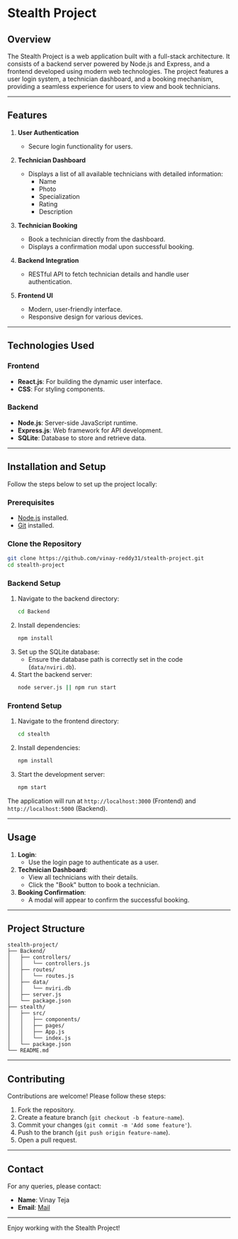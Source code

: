 # Stealth Project

## Overview
The Stealth Project is a web application built with a full-stack architecture. It consists of a backend server powered by Node.js and Express,
and a frontend developed using modern web technologies. The project features a user login system, a technician dashboard, and a booking mechanism, 
providing a seamless experience for users to view and book technicians.

---

## Features

1. **User Authentication**
   - Secure login functionality for users.

2. **Technician Dashboard**
   - Displays a list of all available technicians with detailed information:
     - Name
     - Photo
     - Specialization
     - Rating
     - Description

3. **Technician Booking**
   - Book a technician directly from the dashboard.
   - Displays a confirmation modal upon successful booking.

4. **Backend Integration**
   - RESTful API to fetch technician details and handle user authentication.

5. **Frontend UI**
   - Modern, user-friendly interface.
   - Responsive design for various devices.

---

## Technologies Used

### Frontend
- **React.js**: For building the dynamic user interface.
- **CSS**: For styling components.

### Backend
- **Node.js**: Server-side JavaScript runtime.
- **Express.js**: Web framework for API development.
- **SQLite**: Database to store and retrieve data.

---

## Installation and Setup

Follow the steps below to set up the project locally:

### Prerequisites
- [Node.js](https://nodejs.org/) installed.
- [Git](https://git-scm.com/) installed.

### Clone the Repository
```bash
git clone https://github.com/vinay-reddy31/stealth-project.git
cd stealth-project
```

### Backend Setup
1. Navigate to the backend directory:
   ```bash
   cd Backend
   ```
2. Install dependencies:
   ```bash
   npm install
   ```
3. Set up the SQLite database:
   - Ensure the database path is correctly set in the code (`data/nviri.db`).
4. Start the backend server:
   ```bash
   node server.js || npm run start
   ```

### Frontend Setup
1. Navigate to the frontend directory:
   ```bash
   cd stealth
   ```
2. Install dependencies:
   ```bash
   npm install
   ```
3. Start the development server:
   ```bash
   npm start
   ```

The application will run at `http://localhost:3000` (Frontend) and `http://localhost:5000` (Backend).

---

## Usage

1. **Login**:
   - Use the login page to authenticate as a user.
2. **Technician Dashboard**:
   - View all technicians with their details.
   - Click the "Book" button to book a technician.
3. **Booking Confirmation**:
   - A modal will appear to confirm the successful booking.

   
---

## Project Structure

```
stealth-project/
├── Backend/
│   ├── controllers/
│   │   └── controllers.js
│   ├── routes/
│   │   └── routes.js
│   ├── data/
│   │   └── nviri.db
│   ├── server.js
│   └── package.json
├── stealth/
│   ├── src/
│   │   ├── components/ 
│   │   ├── pages/
│   │   ├── App.js
│   │   └── index.js
│   └── package.json
└── README.md
```

---

## Contributing

Contributions are welcome! Please follow these steps:
1. Fork the repository.
2. Create a feature branch (`git checkout -b feature-name`).
3. Commit your changes (`git commit -m 'Add some feature'`).
4. Push to the branch (`git push origin feature-name`).
5. Open a pull request.

---

## Contact

For any queries, please contact:
- **Name**: Vinay Teja
- **Email**: [Mail](mailto:vinayarukala333@gmail.com)

---

Enjoy working with the Stealth Project!
